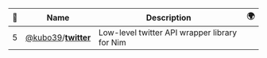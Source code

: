 |:star2: | Name | Description | 🌍|
|---|---|---|---|
|5|[@kubo39](https://github.com/kubo39)/[**twitter**](https://github.com/kubo39/twitter)|Low-level twitter API wrapper library for Nim||

